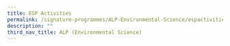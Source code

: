 ```yaml
---
title: ESP Activities
permalink: /signature-programmes/ALP-Environmental-Science/espactivities
description: ""
third_nav_title: ALP (Environmental Science)
---
```


